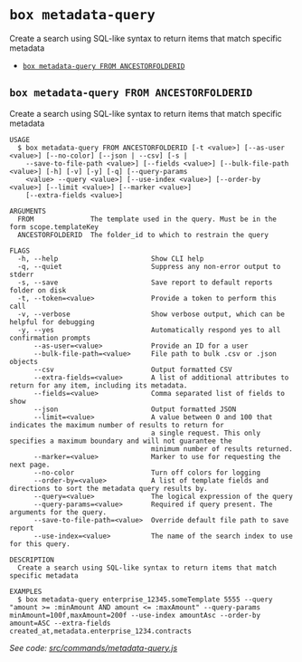 `box metadata-query`
====================

Create a search using SQL-like syntax to return items that match specific metadata

* [`box metadata-query FROM ANCESTORFOLDERID`](#box-metadata-query-from-ancestorfolderid)

## `box metadata-query FROM ANCESTORFOLDERID`

Create a search using SQL-like syntax to return items that match specific metadata

```
USAGE
  $ box metadata-query FROM ANCESTORFOLDERID [-t <value>] [--as-user <value>] [--no-color] [--json | --csv] [-s |
    --save-to-file-path <value>] [--fields <value>] [--bulk-file-path <value>] [-h] [-v] [-y] [-q] [--query-params
    <value> --query <value>] [--use-index <value>] [--order-by <value>] [--limit <value>] [--marker <value>]
    [--extra-fields <value>]

ARGUMENTS
  FROM              The template used in the query. Must be in the form scope.templateKey
  ANCESTORFOLDERID  The folder_id to which to restrain the query

FLAGS
  -h, --help                       Show CLI help
  -q, --quiet                      Suppress any non-error output to stderr
  -s, --save                       Save report to default reports folder on disk
  -t, --token=<value>              Provide a token to perform this call
  -v, --verbose                    Show verbose output, which can be helpful for debugging
  -y, --yes                        Automatically respond yes to all confirmation prompts
      --as-user=<value>            Provide an ID for a user
      --bulk-file-path=<value>     File path to bulk .csv or .json objects
      --csv                        Output formatted CSV
      --extra-fields=<value>       A list of additional attributes to return for any item, including its metadata.
      --fields=<value>             Comma separated list of fields to show
      --json                       Output formatted JSON
      --limit=<value>              A value between 0 and 100 that indicates the maximum number of results to return for
                                   a single request. This only specifies a maximum boundary and will not guarantee the
                                   minimum number of results returned.
      --marker=<value>             Marker to use for requesting the next page.
      --no-color                   Turn off colors for logging
      --order-by=<value>           A list of template fields and directions to sort the metadata query results by.
      --query=<value>              The logical expression of the query
      --query-params=<value>       Required if query present. The arguments for the query.
      --save-to-file-path=<value>  Override default file path to save report
      --use-index=<value>          The name of the search index to use for this query.

DESCRIPTION
  Create a search using SQL-like syntax to return items that match specific metadata

EXAMPLES
  $ box metadata-query enterprise_12345.someTemplate 5555 --query "amount >= :minAmount AND amount <= :maxAmount" --query-params minAmount=100f,maxAmount=200f --use-index amountAsc --order-by amount=ASC --extra-fields created_at,metadata.enterprise_1234.contracts
```

_See code: [src/commands/metadata-query.js](https://github.com/box/boxcli/blob/v3.16.0/src/commands/metadata-query.js)_
